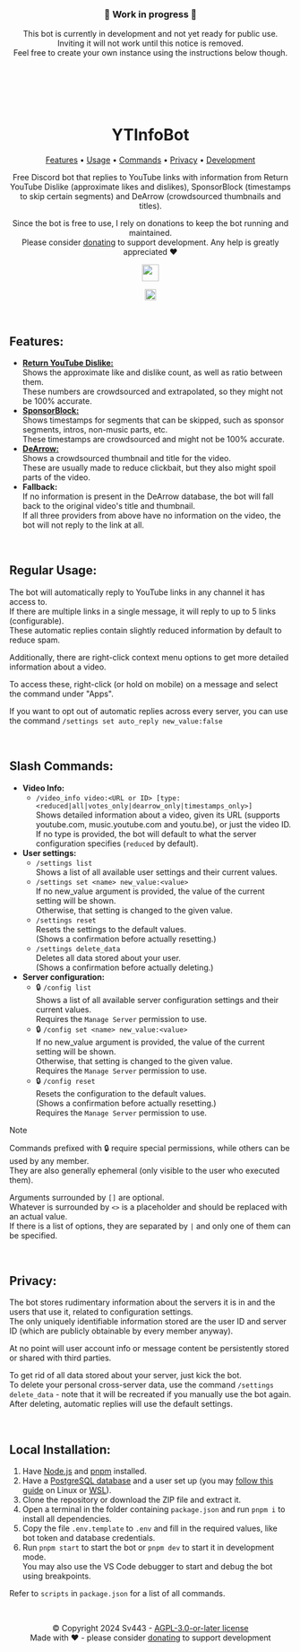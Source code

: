 <div style="text-align:center;" align="center">

### 🚧 Work in progress 🚧
This bot is currently in development and not yet ready for public use. Inviting it will not work until this notice is removed.  
Feel free to create your own instance using the instructions below though.

<br><br><br><br>

# YTInfoBot
[Features](#features) &bull; [Usage](#regular-usage) &bull; [Commands](#slash-commands) &bull; [Privacy](#privacy) &bull; [Development](#local-installation)

Free Discord bot that replies to YouTube links with information from Return YouTube Dislike (approximate likes and dislikes), SponsorBlock (timestamps to skip certain segments) and DeArrow (crowdsourced thumbnails and titles).  
  
Since the bot is free to use, I rely on donations to keep the bot running and maintained.  
Please consider [donating](https://github.com/sponsors/Sv443) to support development. Any help is greatly appreciated ❤️  
  
<a href="https://discord.com/api/oauth2/authorize?client_id=1290320137223802912&permissions=292058098752&scope=bot%20applications.commands" target="_blank"><img src="https://img.shields.io/badge/Invite%20Bot-%E2%96%BA-78f05d" height="30"></a>

<a href="https://dc.sv443.net/" target="_blank"><img src="https://img.shields.io/badge/Join-Support%20Server-6e7bf4" height="20"></a>
</div>

<br>

## Features:
- [**Return YouTube Dislike:**](https://returnyoutubedislike.com/)  
  Shows the approximate like and dislike count, as well as ratio between them.  
  These numbers are crowdsourced and extrapolated, so they might not be 100% accurate.
- [**SponsorBlock:**](https://sponsor.ajay.app/)  
  Shows timestamps for segments that can be skipped, such as sponsor segments, intros, non-music parts, etc.  
  These timestamps are crowdsourced and might not be 100% accurate.
- [**DeArrow:**](https://dearrow.com/)  
  Shows a crowdsourced thumbnail and title for the video.  
  These are usually made to reduce clickbait, but they also might spoil parts of the video.
- **Fallback:**  
  If no information is present in the DeArrow database, the bot will fall back to the original video's title and thumbnail.  
  If all three providers from above have no information on the video, the bot will not reply to the link at all.

<br>

## Regular Usage:
The bot will automatically reply to YouTube links in any channel it has access to.  
If there are multiple links in a single message, it will reply to up to 5 links (<!--TODO:-->configurable).  
These automatic replies contain slightly reduced information by default to reduce spam.  
  
<!--TODO:-->Additionally, there are right-click context menu options to get more detailed information about a video.  
To access these, right-click (or hold on mobile) on a message and select the command under "Apps".  
  
If you want to opt out of automatic replies across every server, you can use the command `/settings set auto_reply new_value:false`

<br>

## Slash Commands:
- **Video Info:**
  - `/video_info video:<URL or ID> [type:<reduced|all|votes_only|dearrow_only|timestamps_only>]`  
    Shows detailed information about a video, given its URL (supports youtube.com, music.youtube.com and youtu.be), or just the video ID.  
    If no type is provided, the bot will default to what the server configuration specifies (`reduced` by default).
- **User settings:**
  - `/settings list`  
    Shows a list of all available user settings and their current values.
  - `/settings set <name> new_value:<value>`  
    If no new_value argument is provided, the value of the current setting will be shown.  
    Otherwise, that setting is changed to the given value.
  - `/settings reset`  
    Resets the settings to the default values.  
    (Shows a confirmation before actually resetting.)
  - `/settings delete_data`  
    Deletes all data stored about your user.  
    (Shows a confirmation before actually deleting.)
- **Server configuration:**
  - 🔒 `/config list`  
    Shows a list of all available server configuration settings and their current values.  
    Requires the `Manage Server` permission to use.
  - 🔒 `/config set <name> new_value:<value>`  
    If no new_value argument is provided, the value of the current setting will be shown.  
    Otherwise, that setting is changed to the given value.  
    Requires the `Manage Server` permission to use.
  - 🔒 `/config reset`  
    Resets the configuration to the default values.  
    (Shows a confirmation before actually resetting.)  
    Requires the `Manage Server` permission to use.

> [!NOTE]  
> Commands prefixed with 🔒 require special permissions, while others can be used by any member.  
> They are also generally ephemeral (only visible to the user who executed them).  
>   
> Arguments surrounded by `[]` are optional.  
> Whatever is surrounded by `<>` is a placeholder and should be replaced with an actual value.  
> If there is a list of options, they are separated by `|` and only one of them can be specified.

<br>

## Privacy:
The bot stores rudimentary information about the servers it is in and the users that use it, related to configuration settings.  
The only uniquely identifiable information stored are the user ID and server ID (which are publicly obtainable by every member anyway).  
  
At no point will user account info or message content be persistently stored or shared with third parties.  
  
To get rid of all data stored about your server, just kick the bot.  
To delete your personal cross-server data, use the command `/settings delete_data` - note that it will be recreated if you manually use the bot again. After deleting, automatic replies will use the default settings.

<br>

## Local Installation:
1. Have [Node.js](https://nodejs.org/) and [pnpm](https://pnpm.io/installation) installed.
2. Have a [PostgreSQL database](https://www.postgresql.org/) and a user set up (you may [follow this guide](https://medium.com/coding-blocks/creating-user-database-and-adding-access-on-postgresql-8bfcd2f4a91e) on Linux or [WSL](https://learn.microsoft.com/en-us/windows/wsl/install)).
3. Clone the repository or download the ZIP file and extract it.
4. Open a terminal in the folder containing `package.json` and run `pnpm i` to install all dependencies.
5. Copy the file `.env.template` to `.env` and fill in the required values, like bot token and database credentials.
6. Run `pnpm start` to start the bot or `pnpm dev` to start it in development mode.  
  You may also use the VS Code debugger to start and debug the bot using breakpoints.
  
Refer to `scripts` in `package.json` for a list of all commands.

<br>

<div style="text-align:center;" align="center">

©️ Copyright 2024 Sv443 - [AGPL-3.0-or-later license](./LICENSE.txt)  
Made with ❤️ - please consider [donating](https://github.com/sponsors/Sv443) to support development
</div>
